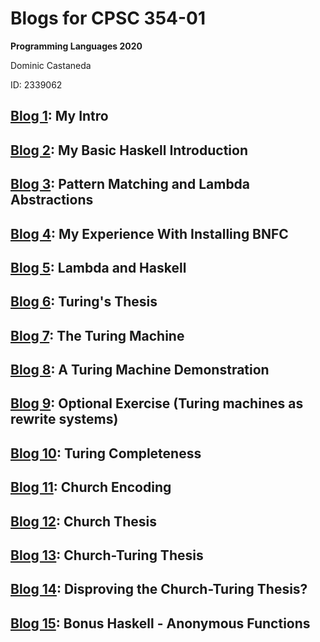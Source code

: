 # Blogs for CPSC 354-01
**Programming Languages 2020**

Dominic Castaneda

ID: 2339062

## [Blog 1](https://github.com/DomCastaneda/programming-languages-2020/blob/master/Blogs/Blog1.md): My Intro

## [Blog 2](https://github.com/DomCastaneda/programming-languages-2020/blob/master/Blogs/Blog2.md): My Basic Haskell Introduction

## [Blog 3](https://github.com/DomCastaneda/programming-languages-2020/blob/master/Blogs/Blog3.md): Pattern Matching and Lambda Abstractions

## [Blog 4](https://github.com/DomCastaneda/programming-languages-2020/blob/master/Blogs/Blog4.md): My Experience With Installing BNFC

## [Blog 5](https://github.com/DomCastaneda/programming-languages-2020/blob/master/Blogs/Blog5.md): Lambda and Haskell

## [Blog 6](https://github.com/DomCastaneda/programming-languages-2020/blob/master/Blogs/Blog6.md): Turing's Thesis

## [Blog 7](https://github.com/DomCastaneda/programming-languages-2020/blob/master/Blogs/Blog7.md): The Turing Machine

## [Blog 8](https://github.com/DomCastaneda/programming-languages-2020/blob/master/Blogs/Blog8.md): A Turing Machine Demonstration

## [Blog 9](https://github.com/DomCastaneda/programming-languages-2020/blob/master/Blogs/Blog9.md): Optional Exercise (Turing machines as rewrite systems)

## [Blog 10](https://github.com/DomCastaneda/programming-languages-2020/blob/master/Blogs/Blog10.md): Turing Completeness

## [Blog 11](https://github.com/DomCastaneda/programming-languages-2020/blob/master/Blogs/Blog11.md): Church Encoding

## [Blog 12](https://github.com/DomCastaneda/programming-languages-2020/blob/master/Blogs/Blog12.md): Church Thesis

## [Blog 13](https://github.com/DomCastaneda/programming-languages-2020/blob/master/Blogs/Blog13.md): Church-Turing Thesis

## [Blog 14](https://github.com/DomCastaneda/programming-languages-2020/blob/master/Blogs/Blog14.md): Disproving the Church-Turing Thesis?

## [Blog 15](https://github.com/DomCastaneda/programming-languages-2020/blob/master/Blogs/Blog15.md): Bonus Haskell - Anonymous Functions

